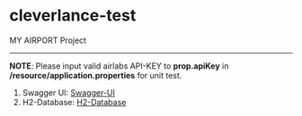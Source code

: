 # cleverlance-test
MY AIRPORT Project

***
**NOTE**: Please input valid airlabs API-KEY to **prop.apiKey** in **/resource/application.properties** for unit test.

1. Swagger UI: [Swagger-UI](localhost:8080/swagger-ui.html)
2. H2-Database: [H2-Database](localhost:8080/h2-console)
